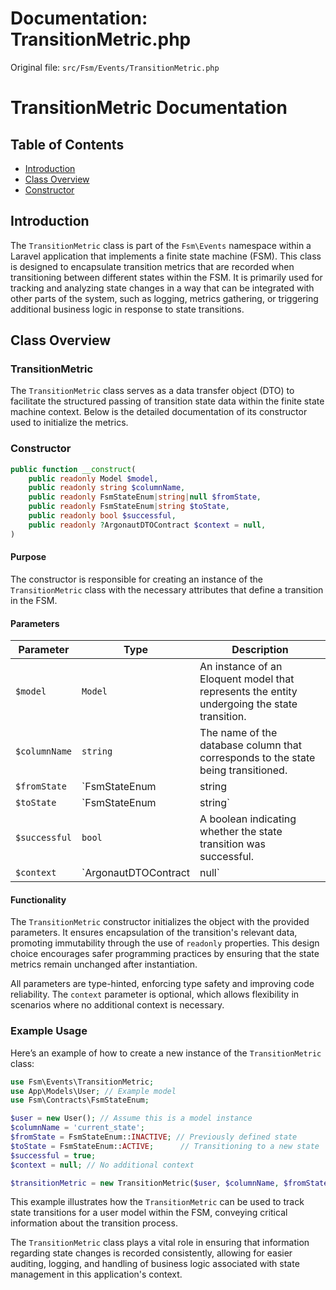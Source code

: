 # Documentation: TransitionMetric.php

Original file: `src/Fsm/Events/TransitionMetric.php`

# TransitionMetric Documentation

## Table of Contents
- [Introduction](#introduction)
- [Class Overview](#class-overview)
- [Constructor](#constructor)

## Introduction
The `TransitionMetric` class is part of the `Fsm\Events` namespace within a Laravel application that implements a finite state machine (FSM). This class is designed to encapsulate transition metrics that are recorded when transitioning between different states within the FSM. It is primarily used for tracking and analyzing state changes in a way that can be integrated with other parts of the system, such as logging, metrics gathering, or triggering additional business logic in response to state transitions.

## Class Overview
### TransitionMetric
The `TransitionMetric` class serves as a data transfer object (DTO) to facilitate the structured passing of transition state data within the finite state machine context. Below is the detailed documentation of its constructor used to initialize the metrics.

### Constructor
```php
public function __construct(
    public readonly Model $model,
    public readonly string $columnName,
    public readonly FsmStateEnum|string|null $fromState,
    public readonly FsmStateEnum|string $toState,
    public readonly bool $successful,
    public readonly ?ArgonautDTOContract $context = null,
)
```

#### Purpose
The constructor is responsible for creating an instance of the `TransitionMetric` class with the necessary attributes that define a transition in the FSM.

#### Parameters
| Parameter                  | Type                          | Description                                                                                                                                                         |
|----------------------------|-------------------------------|---------------------------------------------------------------------------------------------------------------------------------------------------------------------|
| `$model`                   | `Model`                       | An instance of an Eloquent model that represents the entity undergoing the state transition.                                                                       |
| `$columnName`              | `string`                      | The name of the database column that corresponds to the state being transitioned.                                                                                  |
| `$fromState`               | `FsmStateEnum|string|null`    | The state that the model is transitioning from; can be an instance of `FsmStateEnum`, a string representation of the state, or null if there is no previous state. |
| `$toState`                 | `FsmStateEnum|string`         | The state that the model is transitioning to; must be an instance of `FsmStateEnum` or a string representation.                                                      |
| `$successful`              | `bool`                        | A boolean indicating whether the state transition was successful.                                                                                                  |
| `$context`                 | `ArgonautDTOContract|null`    | Optional parameter providing additional context information related to the transition, implementing the `ArgonautDTOContract`.                                     |

#### Functionality
The `TransitionMetric` constructor initializes the object with the provided parameters. It ensures encapsulation of the transition's relevant data, promoting immutability through the use of `readonly` properties. This design choice encourages safer programming practices by ensuring that the state metrics remain unchanged after instantiation.

All parameters are type-hinted, enforcing type safety and improving code reliability. The `context` parameter is optional, which allows flexibility in scenarios where no additional context is necessary.

### Example Usage
Here’s an example of how to create a new instance of the `TransitionMetric` class:

```php
use Fsm\Events\TransitionMetric;
use App\Models\User; // Example model
use Fsm\Contracts\FsmStateEnum;

$user = new User(); // Assume this is a model instance
$columnName = 'current_state';
$fromState = FsmStateEnum::INACTIVE; // Previously defined state
$toState = FsmStateEnum::ACTIVE;      // Transitioning to a new state
$successful = true;
$context = null; // No additional context

$transitionMetric = new TransitionMetric($user, $columnName, $fromState, $toState, $successful, $context);
```

This example illustrates how the `TransitionMetric` can be used to track state transitions for a user model within the FSM, conveying critical information about the transition process. 

The `TransitionMetric` class plays a vital role in ensuring that information regarding state changes is recorded consistently, allowing for easier auditing, logging, and handling of business logic associated with state management in this application's context.